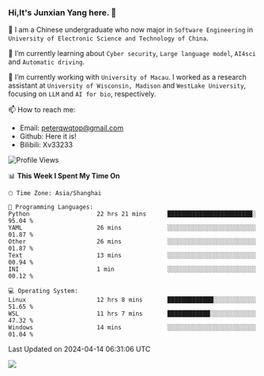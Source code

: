 ### Hi,It's Junxian Yang here. 👋

<!--
**Uestc-Young/Uestc-Young** is a ✨ _special_ ✨ repository because its `README.md` (this file) appears on your GitHub profile.

Here are some ideas to get you started:

- 🔭 I’m currently working on ...
- 🌱 I’m currently learning ...
- 👯 I’m looking to collaborate on ...
- 🤔 I’m looking for help with ...
- 💬 Ask me about ...
- 📫 How to reach me: ...
- 😄 Pronouns: ...
- ⚡ Fun fact: ...
-->
🎉 I am a Chinese undergraduate who now major in `Software Engineering` in `University of Electronic Science and Technology of China`.  
  
🌱 I’m currently learning about `Cyber security`, `Large language model`, `AI4sci` and `Automatic driving`.  

🔭 I’m currently working with `University of Macau`. I worked as a research assistant at `University of Wisconsin, Madison` and `WestLake University`, focusing on `LLM` and `AI for bio`, respectively.
  
📫 How to reach me: 
   - Email: peterqwqtop@gmail.com
   - Github: Here it is!
   - Bilibili: Xv33233

<!--START_SECTION:waka-->
![Profile Views](http://img.shields.io/badge/Profile%20Views-131-blue)

📊 **This Week I Spent My Time On** 

```text
🕑︎ Time Zone: Asia/Shanghai

💬 Programming Languages: 
Python                   22 hrs 21 mins      ████████████████████████░   95.04 % 
YAML                     26 mins             ░░░░░░░░░░░░░░░░░░░░░░░░░   01.87 % 
Other                    26 mins             ░░░░░░░░░░░░░░░░░░░░░░░░░   01.87 % 
Text                     13 mins             ░░░░░░░░░░░░░░░░░░░░░░░░░   00.94 % 
INI                      1 min               ░░░░░░░░░░░░░░░░░░░░░░░░░   00.12 % 

💻 Operating System: 
Linux                    12 hrs 8 mins       █████████████░░░░░░░░░░░░   51.65 % 
WSL                      11 hrs 7 mins       ████████████░░░░░░░░░░░░░   47.32 % 
Windows                  14 mins             ░░░░░░░░░░░░░░░░░░░░░░░░░   01.04 % 
```


 Last Updated on 2024-04-14 06:31:06 UTC
<!--END_SECTION:waka-->

![](https://visitor-badge.glitch.me/badge?page_id=Uestc-Young.readme)
